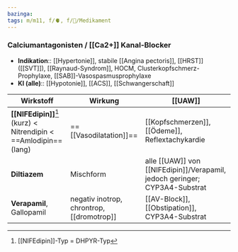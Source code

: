 ```yaml
---
bazinga: 
tags: m/m11, f/🫀, f/💊/Medikament
---
```

### Calciumantagonisten / [[Ca2+]] Kanal-Blocker
- **Indikation**:: [[Hypertonie]], stabile [[Angina pectoris]], [[HRST]] ([[SVT]]), [[Raynaud-Syndrom]], HOCM, Clusterkopfschmerz-Prophylaxe, [[SAB]]-Vasospasmusprophylaxe
- **KI (alle)**:: [[Hypotonie]], [[ACS]], [[Schwangerschaft]]

|Wirkstoff|Wirkung|[[UAW]]|
|-|-|-|
|**[[NIFEdipin]]**[^1] (kurz) < Nitrendipin < ==Amlodipin== (lang)|==[[Vasodilatation]]==|[[Kopfschmerzen]], [[Ödeme]], Reflextachykardie|
|**Diltiazem**|Mischform|alle [[UAW]] von [[NIFEdipin]]/Verapamil, jedoch geringer; CYP3A4-Substrat
|**Verapamil**, Gallopamil|negativ inotrop, chrontrop, [[dromotrop]]|[[AV-Block]], [[Obstipation]], CYP3A4-Substrat

[^1]: [[NIFEdipin]]-Typ = DHPYR-Typ